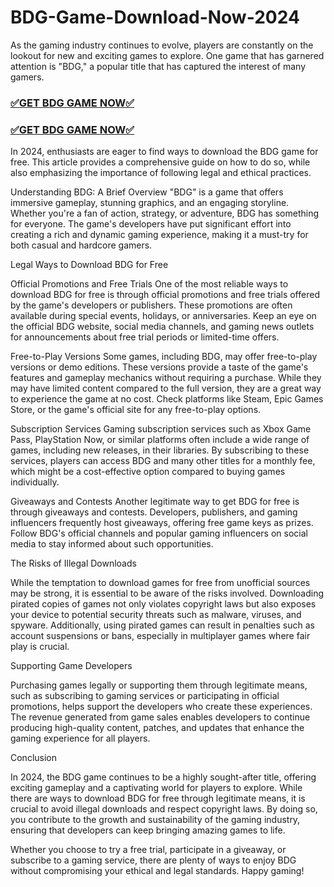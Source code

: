 # BDG-Game-Download-Now-2024
<head><meta name="google-site-verification" content="NFvo65GxzSsGXHOHqRVA3uhtfTgEJ2o8XG82AY4AKlM" /></head>
As the gaming industry continues to evolve, players are constantly on the lookout for new and exciting games to explore. One game that has garnered attention is "BDG," a popular title that has captured the interest of many gamers.

<h3><a href="https://t.me/recon_dart_money" target="_blank">✅GET BDG GAME NOW✅</a></h3>

<h3><a href="https://t.me/recon_dart_money" target="_blank">✅GET BDG GAME NOW✅</a></h3>

In 2024, enthusiasts are eager to find ways to download the BDG game for free. This article provides a comprehensive guide on how to do so, while also emphasizing the importance of following legal and ethical practices.

Understanding BDG: A Brief Overview "BDG" is a game that offers immersive gameplay, stunning graphics, and an engaging storyline. Whether you're a fan of action, strategy, or adventure, BDG has something for everyone. The game's developers have put significant effort into creating a rich and dynamic gaming experience, making it a must-try for both casual and hardcore gamers.

Legal Ways to Download BDG for Free

Official Promotions and Free Trials One of the most reliable ways to download BDG for free is through official promotions and free trials offered by the game's developers or publishers. These promotions are often available during special events, holidays, or anniversaries. Keep an eye on the official BDG website, social media channels, and gaming news outlets for announcements about free trial periods or limited-time offers.

Free-to-Play Versions Some games, including BDG, may offer free-to-play versions or demo editions. These versions provide a taste of the game's features and gameplay mechanics without requiring a purchase. While they may have limited content compared to the full version, they are a great way to experience the game at no cost. Check platforms like Steam, Epic Games Store, or the game's official site for any free-to-play options.

Subscription Services Gaming subscription services such as Xbox Game Pass, PlayStation Now, or similar platforms often include a wide range of games, including new releases, in their libraries. By subscribing to these services, players can access BDG and many other titles for a monthly fee, which might be a cost-effective option compared to buying games individually.

Giveaways and Contests Another legitimate way to get BDG for free is through giveaways and contests. Developers, publishers, and gaming influencers frequently host giveaways, offering free game keys as prizes. Follow BDG's official channels and popular gaming influencers on social media to stay informed about such opportunities.

The Risks of Illegal Downloads

While the temptation to download games for free from unofficial sources may be strong, it is essential to be aware of the risks involved. Downloading pirated copies of games not only violates copyright laws but also exposes your device to potential security threats such as malware, viruses, and spyware. Additionally, using pirated games can result in penalties such as account suspensions or bans, especially in multiplayer games where fair play is crucial.

Supporting Game Developers

Purchasing games legally or supporting them through legitimate means, such as subscribing to gaming services or participating in official promotions, helps support the developers who create these experiences. The revenue generated from game sales enables developers to continue producing high-quality content, patches, and updates that enhance the gaming experience for all players.

Conclusion

In 2024, the BDG game continues to be a highly sought-after title, offering exciting gameplay and a captivating world for players to explore. While there are ways to download BDG for free through legitimate means, it is crucial to avoid illegal downloads and respect copyright laws. By doing so, you contribute to the growth and sustainability of the gaming industry, ensuring that developers can keep bringing amazing games to life.

Whether you choose to try a free trial, participate in a giveaway, or subscribe to a gaming service, there are plenty of ways to enjoy BDG without compromising your ethical and legal standards. Happy gaming!

